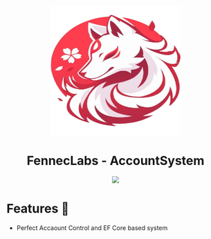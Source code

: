 <div align="center" id="madewithlua">
  <img
    src="icon.png"
    width="300"
    ,
    height="300"
  />
</div>
<h1 align="center">FennecLabs - AccountSystem</h1>

<p align="center">
    <a href="https://t.me/FennecLabs"><img src="https://img.shields.io/badge/Telegram-2CA5E0?style=for-the-badge&logo=telegram&logoColor=white"></a>
</p>


# Features 🌟
- Perfect Accaount Control and  EF Core based system
